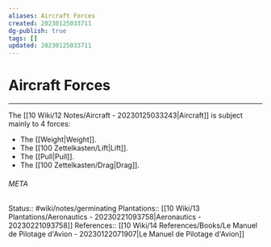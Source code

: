 ```yaml
---
aliases: Aircraft Forces
created: 20230125033711
dg-publish: true
tags: []
updated: 20230125033711
---
```

# Aircraft Forces
---
The [[10 Wiki/12 Notes/Aircraft - 20230125033243\|Aircraft]] is subject mainly to 4 forces:
- The [[Weight\|Weight]].
- The [[100 Zettelkasten/Lift\|Lift]].
- The [[Pull\|Pull]].
- The [[100 Zettelkasten/Drag\|Drag]].




###### META
Status:: #wiki/notes/germinating 
Plantations:: [[10 Wiki/13 Plantations/Aeronautics - 20230221093758\|Aeronautics - 20230221093758]]
References:: [[10 Wiki/14 References/Books/Le Manuel de Pilotage d'Avion - 20230122071907\|Le Manuel de Pilotage d'Avion]]
